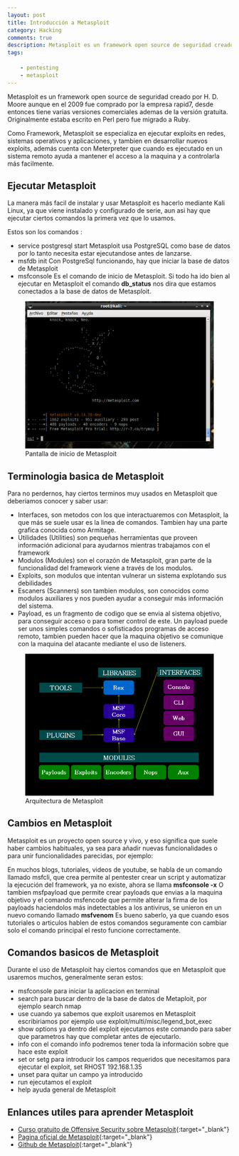 ```yaml
---
layout: post
title: Introducción a Metasploit
category: Hacking
comments: true
description: Metasploit es un framework open source de seguridad creado por H. D. Moore aunque en el 2009 fue comprado por la empresa rapid7, desde entonces tiene varias versiones comerciales ademas de la versión gratuita. Originalmente estaba escrito en Perl pero fue migrado a Ruby.
tags:       

    - pentesting
    - metasploit
---
```


Metasploit es un framework open source de seguridad creado por H. D. Moore aunque en el 2009 fue comprado por la empresa rapid7, desde entonces tiene varias versiones comerciales ademas de la versión gratuita. Originalmente estaba escrito en Perl pero fue migrado a Ruby.

Como Framework, Metasploit se especializa en ejecutar exploits en redes, sistemas operativos y aplicaciones, y tambien en desarrollar nuevos exploits, además cuenta con Meterpreter que cuando es ejecutado en un sistema remoto ayuda a mantener el acceso a la maquina y a controlarla más facilmente.

## Ejecutar Metasploit

La manera más facil de instalar y usar Metasploit es hacerlo mediante Kali Linux,  ya que viene instalado y configurado de serie, aun asi hay que ejecutar ciertos comandos la primera vez que lo usamos.

Estos son los comandos :

* service postgresql start    Metasploit usa PostgreSQL como base de datos por lo tanto necesita estar ejecutandose antes de lanzarse.
* msfdb init  Con PostgreSql funcionando, hay que iniciar la base de datos de Metasploit
* msfconsole  Es el comando de inicio de Metasploit. Si todo ha ido bien al ejecutar en Metasploit el comando __db_status__ nos dira que estamos conectados a la base de datos de Metasploit.

<figure>
<img alt="Pantalla inicio de Metasploit" src="/resources/images/metasploit-intro.png"/>
<figcaption>
Pantalla de inicio de Metasploit
</figcaption>
</figure>


## Terminologia basica de Metasploit

Para no perdernos, hay ciertos terminos muy usados en Metasploit que deberiamos conocer y saber usar: 

* Interfaces, son metodos con los que interactuaremos con Metasploit, la que más se suele usar es la linea de comandos. Tambien hay una parte grafica conocida como Armitage.
* Utilidades (Utilities) son pequeñas herramientas que proveen información adicional para ayudarnos mientras trabajamos con el framework
* Modulos (Modules) son el corazón de Metasploit, gran parte de la funcionalidad del framework viene a través de los modulos.
* Exploits, son modulos que intentan vulnerar un sistema explotando sus debilidades
* Escaners (Scanners) son tambien modulos, son conocidos como modulos auxiliares y nos pueden ayudar a conseguir más información del sistema.
* Payload, es un fragmento de codigo que se envia al sistema objetivo, para conseguir acceso o para tomer control de este. Un payload puede ser unos simples comandos o sofisticados programas de acceso remoto, tambien pueden hacer que la maquina objetivo se comunique con la maquina del atacante mediante el uso de listeners.

<figure>
<img alt="Arquitectura de Metasploit" class="img img-responsive" src="/resources/images/Metasploit-arquitectura.png"/>
<figcaption>
Arquitectura de Metasploit
</figcaption>
</figure>


## Cambios en Metasploit

Metasploit es un proyecto open source y vivo, y eso significa que suele haber cambios habituales, ya sea para añadir nuevas funcionalidades o para unir funcionalidades parecidas, por ejemplo:

En muchos blogs, tutoriales, videos de youtube, se habla de un comando llamado msfcli, que crea permite al pentester crear un script y automatizar la ejecución del framework, ya no existe, ahora se llama __msfconsole -x__
O tambien msfpayload que permite crear payloads que envias a la maquina objetivo y el comando msfencode que permite alterar la firma de los payloads haciendolos más indetectables a los antivirus, se unieron en un nuevo comando llamado __msfvenom__
Es bueno saberlo, ya que cuando esos tutoriales o articulos hablen de estos comandos seguramente con cambiar solo el comando principal el resto funcione correctamente.



## Comandos basicos de Metasploit

Durante el uso de Metasploit hay ciertos comandos que en Metasploit que usaremos muchos, generalmente seran estos:

* msfconsole para iniciar la aplicacion en terminal
* search para buscar dentro de la base de datos de Metaploit, por ejemplo search nmap
* use  cuando ya sabemos que exploit usaremos en Metasploit escribiriamos por ejemplo use  exploit/multi/misc/legend_bot_exec   
* show options ya dentro del exploit ejecutamos este comando para saber que parametros hay que completar antes de ejecutarlo.
* info con el comando info podremos tener toda la información sobre que hace este exploit
* set or setg  para introducir los campos requeridos que necesitamos para ejecutar el exploit, set RHOST 192.168.1.35
* unset para quitar un campo ya introducido
* run  ejecutamos el exploit
* help ayuda general de Metasploit


## Enlances utiles para aprender Metasploit

* [Curso gratuito de Offensive Security sobre Metasploit](https://www.offensive-security.com/metasploit-unleashed/){:target="_blank"}
* [Pagina oficial de Metasploit](https://www.rapid7.com/products/metasploit/){:target="_blank"}
* [Github de Metasploit](https://github.com/rapid7/metasploit-framework){:target="_blank"}






